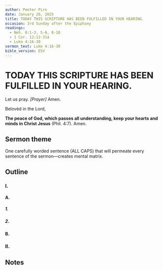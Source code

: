 ```yaml
---
author: Peeter Pirn
date: January 26, 2025
title: TODAY THIS SCRIPTURE HAS BEEN FULFILLED IN YOUR HEARING.
occasion: 3rd Sunday after the Epiphany
readings:
  - Neh. 8:1-3, 5-6, 8-10
  - 1 Cor. 12:12-31a
  - Luke 4:16-30
sermon_text: Luke 4:16-30
bible_version: ESV
---
```


# TODAY THIS SCRIPTURE HAS BEEN FULFILLED IN YOUR HEARING.

Let us pray. *\[Prayer]*  Amen.

Belovèd in the Lord,

**The peace of God, which passes all understanding, keep your hearts and minds in Christ Jesus** (Phil. 4:7). Amen.

## Sermon theme
One carefully worded sentence (ALL CAPS) that will permeate every sentence of the sermon—creates mental matrix.
## Outline
### I.
#### A.
##### 1.
##### 2.
#### B.
### II.
## Notes